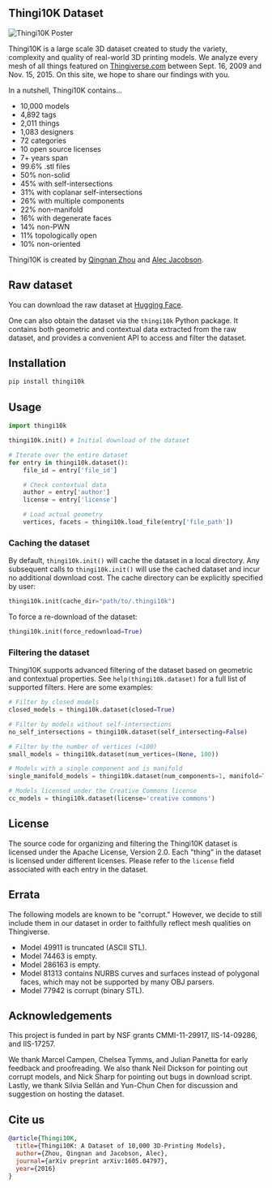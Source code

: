 ## Thingi10K Dataset

![Thingi10K Poster](https://user-images.githubusercontent.com/3606672/65047743-fa269180-d930-11e9-8013-134764b150c1.png)

Thingi10K is a large scale 3D dataset created to study the variety, complexity and quality of
real-world 3D printing models. We analyze every mesh of all things featured on
[Thingiverse.com](https://www.thingiverse.com/)
between Sept. 16, 2009 and Nov. 15, 2015. On this site, we hope to share our findings with you.

In a nutshell, Thingi10K contains...

* 10,000 models
* 4,892 tags
* 2,011 things
* 1,083 designers
* 72 categories
* 10 open source licenses
* 7+ years span
* 99.6% .stl files
* 50% non-solid
* 45% with self-intersections
* 31% with coplanar self-intersections
* 26% with multiple components
* 22% non-manifold
* 16% with degenerate faces
* 14% non-PWN
* 11% topologically open
* 10% non-oriented

Thingi10K is created by [Qingnan Zhou](https://research.adobe.com/person/qingnan-zhou/) and [Alec
Jacobson](http://www.cs.toronto.edu/~jacobson/).

## Raw dataset

You can download the raw dataset at [Hugging Face](https://huggingface.co/datasets/Thingi10K/Thingi10K/tree/main).

One can also obtain the dataset via the `thingi10k` Python package. It contains both geometric and
contextual data extracted from the raw dataset, and provides a convenient API to access and filter
the dataset.

## Installation

```sh
pip install thingi10k
```

## Usage

```py
import thingi10k

thingi10k.init() # Initial download of the dataset

# Iterate over the entire dataset
for entry in thingi10k.dataset():
    file_id = entry['file_id']

    # Check contextual data
    author = entry['author']
    license = entry['license']

    # Load actual geometry
    vertices, facets = thingi10k.load_file(entry['file_path'])
```

### Caching the dataset

By default, `thingi10k.init()` will cache the dataset in a local directory.
Any subsequent calls to `thingi10k.init()` will use the cached dataset and incur no additional
download cost.
The cache directory can be explicitly specified by user:

```py
thingi10k.init(cache_dir="path/to/.thingi10k")
```

To force a re-download of the dataset:

```py
thingi10k.init(force_redownload=True)
```

### Filtering the dataset

Thingi10K supports advanced filtering of the dataset based on geometric and contextual properties.
See `help(thingi10k.dataset)` for a full list of supported filters. Here are some examples:

```py
# Filter by closed models
closed_models = thingi10k.dataset(closed=True)

# Filter by models without self-intersections
no_self_intersections = thingi10k.dataset(self_intersecting=False)

# Filter by the number of vertices (<100)
small_models = thingi10k.dataset(num_vertices=(None, 100))

# Models with a single component and is manifold
single_manifold_models = thingi10k.dataset(num_components=1, manifold=True)

# Models licensed under the Creative Commons license
cc_models = thingi10k.dataset(license='creative commons')
```

## License

The source code for organizing and filtering the Thingi10K dataset is licensed under the Apache License,
Version 2.0. Each "thing" in the dataset is licensed under different licenses. Please refer to the
`license` field associated with each entry in the dataset.

## Errata

The following models are known to be "corrupt." However, we decide to still include them in our dataset in order to faithfully reflect mesh qualities on Thingiverse.

* Model 49911 is truncated (ASCII STL).
* Model 74463 is empty.
* Model 286163 is empty.
* Model 81313 contains NURBS curves and surfaces instead of polygonal faces, which may not be supported by many OBJ parsers.
* Model 77942 is corrupt (binary STL).

## Acknowledgements

This project is funded in part by NSF grants CMMI-11-29917, IIS-14-09286, and IIS-17257.

We thank Marcel Campen, Chelsea Tymms, and Julian Panetta for early feedback and proofreading.
We also thank Neil Dickson for pointing out corrupt models, and Nick Sharp for pointing out bugs in download script.
Lastly, we thank Silvia Sellán and Yun-Chun Chen for discussion and suggestion on hosting the dataset.

## Cite us

```bibtex
@article{Thingi10K,
  title={Thingi10K: A Dataset of 10,000 3D-Printing Models},
  author={Zhou, Qingnan and Jacobson, Alec},
  journal={arXiv preprint arXiv:1605.04797},
  year={2016}
}
```
